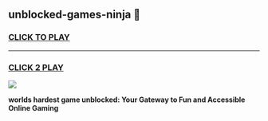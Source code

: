 
## unblocked-games-ninja 👋
<h3>
<a href="https://premium.freeplayer.one?title=unblocked-games-ninja&ref=14F">CLICK TO PLAY</a></h3>
<hr>

<h3>
<a href="https://premium.freeplayer.one?title=unblocked-games-ninja&ref=14F">CLICK 2 PLAY</a>
  
</h3>

<a href="https://premium.freeplayer.one?title=unblocked-games-ninja&ref=12F/"><img src="https://clearcache.store/games.png"></a>


**worlds hardest game unblocked: Your Gateway to Fun and Accessible Online Gaming**
